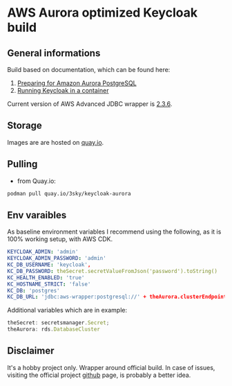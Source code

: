 # AWS Aurora optimized Keycloak build

## General informations

Build based on documentation, which can be found here:

1. [Preparing for Amazon Aurora PostgreSQL](https://www.keycloak.org/server/db#preparing-keycloak-for-amazon-aurora-postgresql)
2. [Running Keycloak in a container](https://www.keycloak.org/server/containers)

Current version of AWS Advanced JDBC wrapper is [2.3.6](https://github.com/aws/aws-advanced-jdbc-wrapper/releases).

## Storage

Images are are hosted on [quay.io](quay.io).

## Pulling

* from Quay.io:

```bash
podman pull quay.io/3sky/keycloak-aurora
```

## Env varaibles

As baseline environment variables I recommend using the following,
as it is 100% working setup, with AWS CDK.

```yaml
KEYCLOAK_ADMIN: 'admin'
KEYCLOAK_ADMIN_PASSWORD: 'admin'
KC_DB_USERNAME: 'keycloak',
KC_DB_PASSWORD: theSecret.secretValueFromJson('password').toString()
KC_HEALTH_ENABLED: 'true'
KC_HOSTNAME_STRICT: 'false'
KC_DB: 'postgres'
KC_DB_URL: 'jdbc:aws-wrapper:postgresql://' + theAurora.clusterEndpoint.hostname + ':5432/keycloak'
```

Additional variables which are in example:

```typescript
theSecret: secretsmanager.Secret;
theAurora: rds.DatabaseCluster 
```

## Disclaimer

It's a hobby project only. Wrapper around official build.
In case of issues, visiting the official project [github](https://github.com/keycloak/keycloak) page,
is probably a better idea. 
